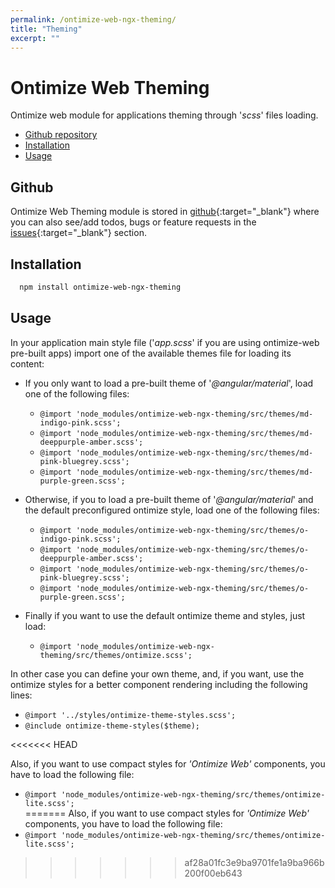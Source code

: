 ```yaml
---
permalink: /ontimize-web-ngx-theming/
title: "Theming"
excerpt: ""
---
```


# Ontimize Web Theming

Ontimize web module for applications theming through '*scss*' files loading.

* [Github repository](#github)
* [Installation](#installation)
* [Usage](#usage)

## Github

Ontimize Web Theming module is stored in [github](https://github.com/OntimizeWeb/ontimize-web-ngx-theming){:target="_blank"} where you can also see/add todos, bugs or feature requests in the [issues](https://github.com/OntimizeWeb/ontimize-web-ngx-theming/issues){:target="_blank"} section.


## Installation

```bash
  npm install ontimize-web-ngx-theming
```

## Usage

In your application main style file ('*app.scss*' if you are using ontimize-web pre-built apps) import one of the available themes file for loading its content:

* If you only want to load a pre-built theme of '*@angular/material*', load one of the following files:

  * `@import 'node_modules/ontimize-web-ngx-theming/src/themes/md-indigo-pink.scss';`
  * `@import 'node_modules/ontimize-web-ngx-theming/src/themes/md-deeppurple-amber.scss';`
  * `@import 'node_modules/ontimize-web-ngx-theming/src/themes/md-pink-bluegrey.scss';`
  * `@import 'node_modules/ontimize-web-ngx-theming/src/themes/md-purple-green.scss';`

* Otherwise, if you to load a pre-built theme of '*@angular/material*' and the default preconfigured ontimize style, load one of the following files:

    * `@import 'node_modules/ontimize-web-ngx-theming/src/themes/o-indigo-pink.scss';`
    * `@import 'node_modules/ontimize-web-ngx-theming/src/themes/o-deeppurple-amber.scss';`
    * `@import 'node_modules/ontimize-web-ngx-theming/src/themes/o-pink-bluegrey.scss';`
    * `@import 'node_modules/ontimize-web-ngx-theming/src/themes/o-purple-green.scss';`

* Finally if you want to use the default ontimize theme and styles, just load:

    * `@import 'node_modules/ontimize-web-ngx-theming/src/themes/ontimize.scss';`

In other case you can define your own theme, and, if you want, use the ontimize styles for a better component rendering including the following lines:

  * `@import '../styles/ontimize-theme-styles.scss';`
  * `@include ontimize-theme-styles($theme);`


<<<<<<< HEAD

Also, if you want to use compact styles for *'Ontimize Web'* components, you have to load the following file:
  * `@import 'node_modules/ontimize-web-ngx-theming/src/themes/ontimize-lite.scss';`  
=======
Also, if you want to use compact styles for *'Ontimize Web'* components, you have to load the following file:
  * `@import 'node_modules/ontimize-web-ngx-theming/src/themes/ontimize-lite.scss';`  
>>>>>>> af28a01fc3e9ba9701fe1a9ba966b200f00eb643
